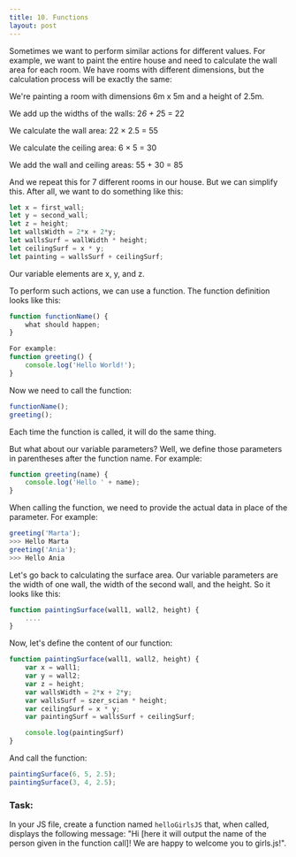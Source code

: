 ```yaml
---
title: 10. Functions
layout: post
---
```


Sometimes we want to perform similar actions for different values. For example, we want to paint the entire house and need to calculate the wall area for each room. We have rooms with different dimensions, but the calculation process will be exactly the same:

We're painting a room with dimensions 6m x 5m and a height of 2.5m.

We add up the widths of the walls: 2*6 + 2*5 = 22

We calculate the wall area: 22 × 2.5 = 55

We calculate the ceiling area: 6 × 5 = 30

We add the wall and ceiling areas: 55 + 30 = 85

And we repeat this for 7 different rooms in our house. But we can simplify this. After all, we want to do something like this:


```js
let x = first_wall;
let y = second_wall;
let z = height;
let wallsWidth = 2*x + 2*y;
let wallsSurf = wallWidth * height;
let ceilingSurf = x * y;
let painting = wallsSurf + ceilingSurf;
```

Our variable elements are x, y, and z.

To perform such actions, we can use a function. The function definition looks like this:

```js
function functionName() {
    what should happen;
}

For example:
function greeting() {
    console.log('Hello World!');
}
```

Now we need to call the function:

```js
functionName();
greeting();
```

Each time the function is called, it will do the same thing.

But what about our variable parameters? Well, we define those parameters in parentheses after the function name. For example:

```js
function greeting(name) {
    console.log('Hello ' + name);
}
```

When calling the function, we need to provide the actual data in place of the parameter. For example:

```js
greeting('Marta');
>>> Hello Marta
greeting('Ania');
>>> Hello Ania
```

Let's go back to calculating the surface area. Our variable parameters are the width of one wall, the width of the second wall, and the height. So it looks like this:

```js
function paintingSurface(wall1, wall2, height) {
    ....
}
```

Now, let's define the content of our function:

```js
function paintingSurface(wall1, wall2, height) {
    var x = wall1;
    var y = wall2;
    var z = height;
    var wallsWidth = 2*x + 2*y;
    var wallsSurf = szer_scian * height;    
    var ceilingSurf = x * y;
    var paintingSurf = wallsSurf + ceilingSurf;

    console.log(paintingSurf)
}
```

And call the function:

```js
paintingSurface(6, 5, 2.5);
paintingSurface(3, 4, 2.5);
```

### Task:

In your JS file, create a function named `helloGirlsJS` that, when called, displays the following message: "Hi \[here it will output the name of the person given in the function call\]! We are happy to welcome you to girls.js!".


